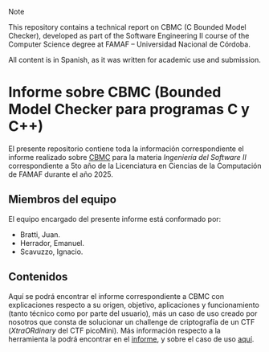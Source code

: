 > [!note]
> This repository contains a technical report on CBMC (C Bounded Model Checker), developed as part of the Software Engineering II course of the Computer Science degree at FAMAF – Universidad Nacional de Córdoba.
>
> All content is in Spanish, as it was written for academic use and submission.

# Informe sobre CBMC (Bounded Model Checker para programas C y C++)

El presente repositorio contiene toda la información correspondiente el informe realizado sobre [CBMC](https://www.cprover.org/cbmc/) para la materia _Ingeniería del Software II_ correspondiente a 5to año de la Licenciatura en Ciencias de la Computación de FAMAF durante el año 2025.

## Miembros del equipo

El equipo encargado del presente informe está conformado por:

- Bratti, Juan.
- Herrador, Emanuel.
- Scavuzzo, Ignacio.

## Contenidos

Aquí se podrá encontrar el informe correspondiente a CBMC con explicaciones respecto a su origen, objetivo, aplicaciones y funcionamiento (tanto técnico como por parte del usuario), más un caso de uso creado por nosotros que consta de solucionar un challenge de criptografía de un CTF (_XtraORdinary_ del CTF picoMini). Más información respecto a la herramienta la podrá encontrar en el [informe](TODO), y sobre el caso de uso [aquí](./use_case/README.md).
